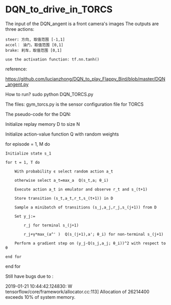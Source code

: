 # DQN_to_drive_in_TORCS

The input of the DQN_angent is a front camera's images
The outputs are three actions:

	steer: 方向, 取值范围 [-1,1]
	accel： 油门，取值范围 [0,1]
	brake: 刹车，取值范围 [0,1]

	use the activation function: tf.nn.tanh()

reference:

https://github.com/lucianzhong/DQN_to_play_Flappy_Bird/blob/master/DQN_angent.py


How to run?
sudo python DQN_TORCS.py

The files:
gym_torcs.py is the sensor configuration file for TORCS





The pseudo-code for the DQN:

Initialize replay memory D to size N

Initialize action-value function Q with random weights

for episode = 1, M do

    Initialize state s_1
    
    for t = 1, T do
    
        With probability ϵ select random action a_t
	
        otherwise select a_t=max_a  Q(s_t,a; θ_i)
	
        Execute action a_t in emulator and observe r_t and s_(t+1)
	
        Store transition (s_t,a_t,r_t,s_(t+1)) in D
	
        Sample a minibatch of transitions (s_j,a_j,r_j,s_(j+1)) from D
	
        Set y_j:=
	
            r_j for terminal s_(j+1)
	    
            r_j+γ*max_(a^' )  Q(s_(j+1),a'; θ_i) for non-terminal s_(j+1)
	    
        Perform a gradient step on (y_j-Q(s_j,a_j; θ_i))^2 with respect to θ
	
    end for    
end for




Still have bugs due to : 


2019-01-21 10:44:42.124830: W tensorflow/core/framework/allocator.cc:113] Allocation of 26214400 exceeds 10% of system memory.
